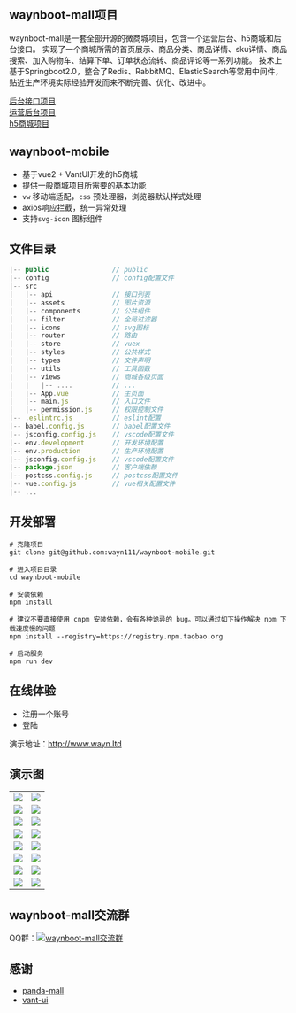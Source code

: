## waynboot-mall项目

waynboot-mall是一套全部开源的微商城项目，包含一个运营后台、h5商城和后台接口。
实现了一个商城所需的首页展示、商品分类、商品详情、sku详情、商品搜索、加入购物车、结算下单、订单状态流转、商品评论等一系列功能。
技术上基于Springboot2.0，整合了Redis、RabbitMQ、ElasticSearch等常用中间件，
贴近生产环境实际经验开发而来不断完善、优化、改进中。

[后台接口项目](https://github.com/wayn111/waynboot-mall)  
[运营后台项目](https://github.com/wayn111/waynboot-admin)  
[h5商城项目](https://github.com/wayn111/waynboot-mobile)

## waynboot-mobile

* 基于vue2 + VantUI开发的h5商城
* 提供一般商城项目所需要的基本功能
* `vw` 移动端适配，`css` 预处理器，浏览器默认样式处理
* axios响应拦截，统一异常处理
* 支持`svg-icon` 图标组件

## 文件目录
```javascript
|-- public                // public
|-- config                // config配置文件
|-- src
|   |-- api               // 接口列表
|   |-- assets            // 图片资源
|   |-- components        // 公共组件
|   |-- filter            // 全局过滤器
|   |-- icons             // svg图标
|   |-- router            // 路由
|   |-- store             // vuex
|   |-- styles            // 公共样式
|   |-- types             // 文件声明
|   |-- utils             // 工具函数
|   |-- views             // 商城各级页面
|   |   |-- ....          // ...
|   |-- App.vue           // 主页面
|   |-- main.js           // 入口文件
|   |-- permission.js     // 权限控制文件
|-- .eslintrc.js          // eslint配置
|-- babel.config.js       // babel配置文件
|-- jsconfig.config.js    // vscode配置文件
|-- env.development       // 开发环境配置
|-- env.production        // 生产环境配置
|-- jsconfig.config.js    // vscode配置文件
|-- package.json          // 客户端依赖
|-- postcss.config.js     // postcss配置文件
|-- vue.config.js         // vue相关配置文件
|-- ...
```

## 开发部署
```
# 克隆项目
git clone git@github.com:wayn111/waynboot-mobile.git

# 进入项目目录
cd waynboot-mobile

# 安装依赖
npm install

# 建议不要直接使用 cnpm 安装依赖，会有各种诡异的 bug。可以通过如下操作解决 npm 下载速度慢的问题
npm install --registry=https://registry.npm.taobao.org

# 启动服务
npm run dev
```

## 在线体验

- 注册一个账号
- 登陆

演示地址：http://www.wayn.ltd

## 演示图

<table>
    <tr>
        <td><img src="https://oscimg.oschina.net/oscnet/up-747e6a1f87aec9b4def2fcfea35c31be89e.png"/></td>
        <td><img src="https://oscimg.oschina.net/oscnet/up-a7b38a69ee8c09664f418144e4fbd494b7a.png"/></td>
    </tr>
    <tr>
        <td><img src="https://oscimg.oschina.net/oscnet/up-b2c9a914706af384815f686dfad9421cb45.png"/></td>
        <td><img src="https://oscimg.oschina.net/oscnet/up-f20a1e9e524b6edc117a10bd473179800a2.png"/></td>
    </tr>
    <tr>
        <td><img src="https://oscimg.oschina.net/oscnet/up-46798559cd1c1c835bbb33ea7cad43e303b.png"/></td>
        <td><img src="https://oscimg.oschina.net/oscnet/up-65739b9ba4fbf5b3e7f6995b6fd789e560a.png"/></td>
    </tr>
    <tr>
        <td><img src="https://oscimg.oschina.net/oscnet/up-aa2db733e6bb8f69eca266ab80fbe5d47ed.png"/></td>
        <td><img src="https://oscimg.oschina.net/oscnet/up-9543fd81e990293ff0dfb271d4fc8c649aa.png"/></td>
    </tr>
    <tr>
        <td><img src="https://oscimg.oschina.net/oscnet/up-f8091881053964d500ae470454acd5d318b.png"/></td>
        <td><img src="https://oscimg.oschina.net/oscnet/up-96cfec4abf17eadda150babd7e1ad6ef656.png"/></td>
    </tr>
    <tr>
        <td><img src="https://oscimg.oschina.net/oscnet/up-b9adf7939b993c9665e998e4dbc1e6780ce.png"/></td>
        <td><img src="https://oscimg.oschina.net/oscnet/up-47d4dd70dd9a848e39e8578e9a2f5a09619.png"/></td>
    </tr>
    <tr>
        <td><img src="https://oscimg.oschina.net/oscnet/up-6a9d0719f9263522e017240e08154a4d670.png"/></td>
        <td><img src="https://oscimg.oschina.net/oscnet/up-989f6f1fb0a67abeb1f767516a4e6f55c66.png"/></td>
    </tr>
    <tr>
        <td><img src="https://oscimg.oschina.net/oscnet/up-d4b26026685d15d1af529fdbdb176bf651f.png"/></td>
        <td><img src="https://oscimg.oschina.net/oscnet/up-9460edfa3630e955643ff370d0979e7ab36.png"/></td>
    </tr>
</table>


## waynboot-mall交流群

QQ群：<a target="_blank" href="https://qm.qq.com/cgi-bin/qm/qr?k=Mvf4HO4EhdXlfh0OLIq5I8wDIjRj6DlT&jump_from=webapi"><img border="0" src="https://pub.idqqimg.com/wpa/images/group.png" alt="waynboot-mall交流群" title="waynboot-mall交流群"></a>

## 感谢

- [panda-mall](https://github.com/Ewall1106/vue-h5-template)
- [vant-ui](https://github.com/youzan/vant)
